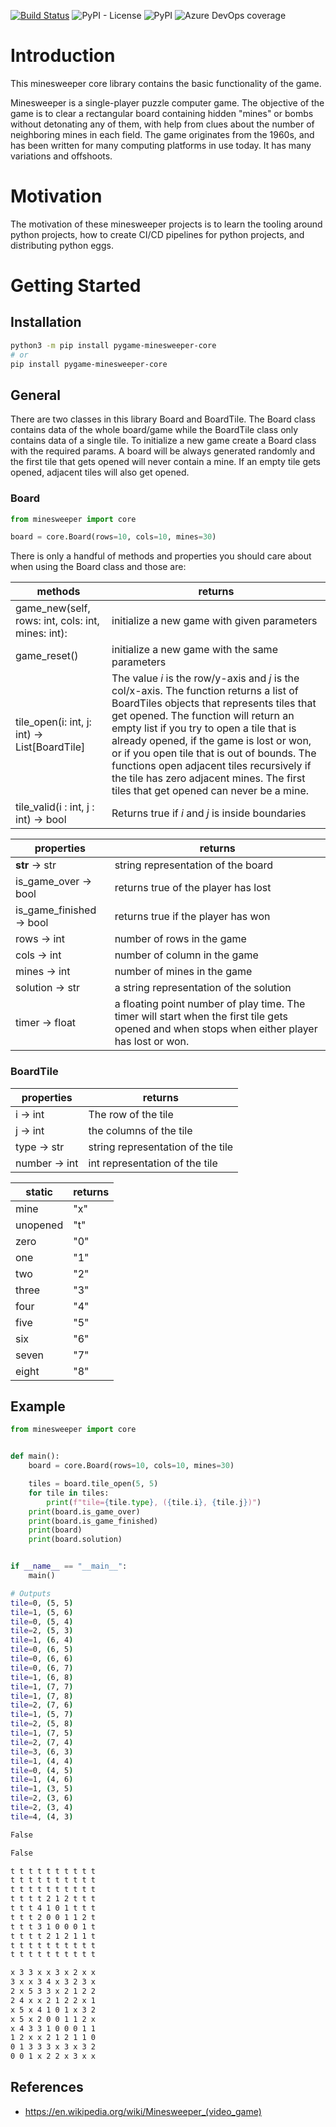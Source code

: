 [![Build Status](https://dev.azure.com/andreasisnes/Elitekollektivet/_apis/build/status/Elitekollektivet.Minesweeper/Elitekollektivet.Minesweeper.Core?branchName=master)](https://dev.azure.com/andreasisnes/Elitekollektivet/_build/latest?definitionId=13&branchName=master)
![PyPI - License](https://img.shields.io/pypi/l/pygame-minesweeper-core)
![PyPI](https://img.shields.io/pypi/v/pygame-minesweeper-core)
![Azure DevOps coverage](https://img.shields.io/azure-devops/coverage/andreasisnes/Elitekollektivet/13)

# Introduction
This minesweeper core library contains the basic functionality of the game.

Minesweeper is a single-player puzzle computer game. The objective of the game is to clear a rectangular board containing hidden "mines" or bombs without detonating any of them, with help from clues about the number of neighboring mines in each field. The game originates from the 1960s, and has been written for many computing platforms in use today. It has many variations and offshoots.

# Motivation
The motivation of these minesweeper projects is to learn the tooling around python projects, how to create CI/CD pipelines for python projects, and distributing python eggs.

# Getting Started
## Installation

```bash
python3 -m pip install pygame-minesweeper-core
# or
pip install pygame-minesweeper-core
```

## General
There are two classes in this library Board and BoardTile. The Board class contains data of the whole board/game while the BoardTile class only contains data of a single tile. To initialize a new game create a Board class with the required params. A board will be always generated randomly and the first tile that gets opened will never contain a mine. If an empty tile gets opened, adjacent tiles will also get opened.

### Board
```python
from minesweeper import core

board = core.Board(rows=10, cols=10, mines=30)
```

There is only a handful of methods and properties you should care about when using the Board class and those are:

| methods | returns |
| ------- | ------- |
| game_new(self, rows: int, cols: int, mines: int): | initialize a new game with given parameters |
| game_reset() | initialize a new game with the same parameters |
| tile_open(i: int, j: int) -> List[BoardTile] | The value *i* is the row/y-axis and *j* is the col/x-axis. The function returns a list of BoardTiles objects that represents tiles that get opened. The function will return an empty list if you try to open a tile that is already opened, if the game is lost or won, or if you open tile that is out of bounds. The functions open adjacent tiles recursively if the tile has zero adjacent mines. The first tiles that get opened can never be a mine. |
| tile_valid(i : int, j : int) -> bool | Returns true if *i* and *j* is inside boundaries

| properties | returns |
| ---------- | ------- |
| __str__ -> str | string representation of the board
| is_game_over -> bool | returns true of the player has lost |
| is_game_finished -> bool | returns true if the player has won |
| rows -> int | number of rows in the game |
| cols -> int | number of column in the game |
| mines -> int | number of mines in the game |
| solution -> str | a string representation of the solution |
| timer -> float | a floating point number of play time. The timer will start when the first tile gets opened and when stops when either player has lost or won.

### BoardTile
| properties | returns |
| ---------- | ------- |
| i -> int   | The row of the tile |
| j -> int   | the columns of the tile |
| type -> str | string representation of the tile |
| number -> int | int representation of the tile |

| static | returns |
| ------ | ------- |
mine | "x"
unopened | "t"
zero | "0"
one | "1"
two | "2"
three | "3"
four | "4"
five | "5"
six | "6"
seven | "7"
eight | "8"

## Example
```python
from minesweeper import core


def main():
    board = core.Board(rows=10, cols=10, mines=30)

    tiles = board.tile_open(5, 5)
    for tile in tiles:
        print(f"tile={tile.type}, ({tile.i}, {tile.j})")
    print(board.is_game_over)
    print(board.is_game_finished)
    print(board)
    print(board.solution)


if __name__ == "__main__":
    main()
```
```bash
# Outputs
tile=0, (5, 5)
tile=1, (5, 6)
tile=0, (5, 4)
tile=2, (5, 3)
tile=1, (6, 4)
tile=0, (6, 5)
tile=0, (6, 6)
tile=0, (6, 7)
tile=1, (6, 8)
tile=1, (7, 7)
tile=1, (7, 8)
tile=2, (7, 6)
tile=1, (5, 7)
tile=2, (5, 8)
tile=1, (7, 5)
tile=2, (7, 4)
tile=3, (6, 3)
tile=1, (4, 4)
tile=0, (4, 5)
tile=1, (4, 6)
tile=1, (3, 5)
tile=2, (3, 6)
tile=2, (3, 4)
tile=4, (4, 3)

False

False

t t t t t t t t t t
t t t t t t t t t t
t t t t t t t t t t
t t t t 2 1 2 t t t
t t t 4 1 0 1 t t t
t t t 2 0 0 1 1 2 t
t t t 3 1 0 0 0 1 t
t t t t 2 1 2 1 1 t
t t t t t t t t t t
t t t t t t t t t t

x 3 3 x x 3 x 2 x x
3 x x 3 4 x 3 2 3 x
2 x 5 3 3 x 2 1 2 2
2 4 x x 2 1 2 2 x 1
x 5 x 4 1 0 1 x 3 2
x 5 x 2 0 0 1 1 2 x
x 4 3 3 1 0 0 0 1 1
1 2 x x 2 1 2 1 1 0
0 1 3 3 3 x 3 x 3 2
0 0 1 x 2 2 x 3 x x
```


## References
* https://en.wikipedia.org/wiki/Minesweeper_(video_game)
